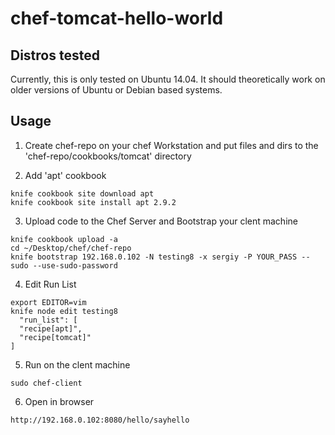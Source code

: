 # chef-tomcat-hello-world

Distros tested
------------

Currently, this is only tested on Ubuntu 14.04. It should theoretically work on older versions of Ubuntu or Debian based systems.

Usage
------------

1) Create chef-repo on your chef Workstation and put files and dirs to the 'chef-repo/cookbooks/tomcat' directory

2) Add 'apt' cookbook
```
knife cookbook site download apt
knife cookbook site install apt 2.9.2
```

3) Upload code to the Chef Server and Bootstrap your clent machine
```
knife cookbook upload -a
cd ~/Desktop/chef/chef-repo
knife bootstrap 192.168.0.102 -N testing8 -x sergiy -P YOUR_PASS --sudo --use-sudo-password
```

4) Edit Run List
```
export EDITOR=vim
knife node edit testing8
  "run_list": [
  "recipe[apt]",
  "recipe[tomcat]"
]
```

5) Run on the clent machine
```
sudo chef-client
```

6) Open in browser
```
http://192.168.0.102:8080/hello/sayhello
```
